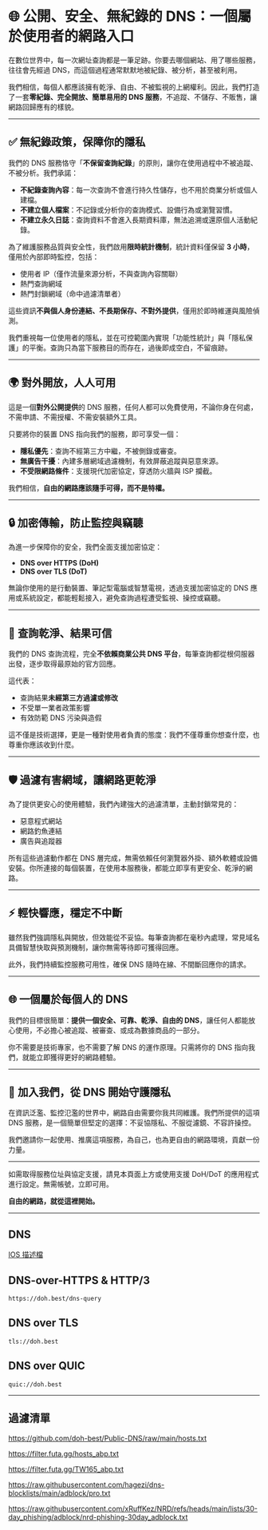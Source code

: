 # 🌐 公開、安全、無紀錄的 DNS：一個屬於使用者的網路入口

在數位世界中，每一次網址查詢都是一筆足跡。你要去哪個網站、用了哪些服務，往往會先經過 DNS，而這個過程通常默默地被紀錄、被分析，甚至被利用。

我們相信，每個人都應該擁有乾淨、自由、不被監視的上網權利。因此，我們打造了一套**零紀錄、完全開放、簡單易用的 DNS 服務**，不追蹤、不儲存、不販售，讓網路回歸應有的樣貌。

---

## ✅ 無紀錄政策，保障你的隱私

我們的 DNS 服務恪守「**不保留查詢紀錄**」的原則，讓你在使用過程中不被追蹤、不被分析。我們承諾：

- **不紀錄查詢內容**：每一次查詢不會進行持久性儲存，也不用於商業分析或個人建檔。
- **不建立個人檔案**：不記錄或分析你的查詢模式、設備行為或瀏覽習慣。
- **不建立永久日誌**：查詢資料不會進入長期資料庫，無法追溯或還原個人活動紀錄。

為了維護服務品質與安全性，我們啟用**限時統計機制**，統計資料僅保留 **3 小時**，僅用於內部即時監控，包括：

- 使用者 IP（僅作流量來源分析，不與查詢內容關聯）
- 熱門查詢網域
- 熱門封鎖網域（命中過濾清單者）

這些資訊**不與個人身份連結、不長期保存、不對外提供**，僅用於即時維運與風險偵測。

我們重視每一位使用者的隱私，並在可控範圍內實現「功能性統計」與「隱私保護」的平衡。查詢只為當下服務目的而存在，過後即成空白，不留痕跡。

---

## 🌍 對外開放，人人可用

這是一個**對外公開提供**的 DNS 服務，任何人都可以免費使用，不論你身在何處，不需申請、不需授權、不需安裝額外工具。

只要將你的裝置 DNS 指向我們的服務，即可享受一個：

- **隱私優先**：查詢不經第三方中繼，不被側錄或審查。
- **無廣告干擾**：內建多層網域過濾機制，有效屏蔽追蹤與惡意來源。
- **不受限網路條件**：支援現代加密協定，穿透防火牆與 ISP 攔截。

我們相信，**自由的網路應該隨手可得，而不是特權。**

---

## 🔒 加密傳輸，防止監控與竊聽

為進一步保障你的安全，我們全面支援加密協定：

- **DNS over HTTPS (DoH)**
- **DNS over TLS (DoT)**

無論你使用的是行動裝置、筆記型電腦或智慧電視，透過支援加密協定的 DNS 應用或系統設定，都能輕鬆接入，避免查詢過程遭受監視、操控或竊聽。

---

## 🧭 查詢乾淨、結果可信

我們的 DNS 查詢流程，完全**不依賴商業公共 DNS 平台**，每筆查詢都從根伺服器出發，逐步取得最原始的官方回應。

這代表：

- 查詢結果**未經第三方過濾或修改**
- 不受單一業者政策影響
- 有效防範 DNS 污染與造假

這不僅是技術選擇，更是一種對使用者負責的態度：我們不僅尊重你想查什麼，也尊重你應該收到什麼。

---

## 🛡 過濾有害網域，讓網路更乾淨

為了提供更安心的使用體驗，我們內建強大的過濾清單，主動封鎖常見的：

- 惡意程式網站
- 網路釣魚連結
- 廣告與追蹤器

所有這些過濾動作都在 DNS 層完成，無需依賴任何瀏覽器外掛、額外軟體或設備安裝。你所連接的每個裝置，在使用本服務後，都能立即享有更安全、乾淨的網路。

---

## ⚡️ 輕快響應，穩定不中斷

雖然我們強調隱私與開放，但效能從不妥協。每筆查詢都在毫秒內處理，常見域名具備智慧快取與預測機制，讓你無需等待即可獲得回應。

此外，我們持續監控服務可用性，確保 DNS 隨時在線、不間斷回應你的請求。

---

## 🌐 一個屬於每個人的 DNS

我們的目標很簡單：**提供一個安全、可靠、乾淨、自由的 DNS**，讓任何人都能放心使用，不必擔心被追蹤、被審查、或成為數據商品的一部分。

你不需要是技術專家，也不需要了解 DNS 的運作原理。只需將你的 DNS 指向我們，就能立即獲得更好的網路體驗。

---

## 📣 加入我們，從 DNS 開始守護隱私

在資訊泛濫、監控氾濫的世界中，網路自由需要你我共同維護。我們所提供的這項 DNS 服務，是一個簡單但堅定的選擇：不妥協隱私、不服從濾鏡、不容許操控。

我們邀請你一起使用、推廣這項服務，為自己，也為更自由的網路環境，貢獻一份力量。

---

如需取得服務位址與協定支援，請見本頁面上方或使用支援 DoH/DoT 的應用程式進行設定。無需帳號，立即可用。

**自由的網路，就從這裡開始。**


---

## DNS

[IOS 描述檔](https://github.com/doh-best/Public-DNS/raw/main/doh.best.mobileconfig)

## DNS-over-HTTPS & HTTP/3
```
https://doh.best/dns-query
```
## DNS over TLS
```
tls://doh.best
```
## DNS over QUIC
```
quic://doh.best
```

---

## 過濾清單

https://github.com/doh-best/Public-DNS/raw/main/hosts.txt

https://filter.futa.gg/hosts_abp.txt

https://filter.futa.gg/TW165_abp.txt

https://raw.githubusercontent.com/hagezi/dns-blocklists/main/adblock/pro.txt

https://raw.githubusercontent.com/xRuffKez/NRD/refs/heads/main/lists/30-day_phishing/adblock/nrd-phishing-30day_adblock.txt
